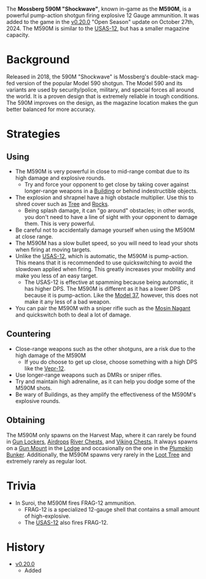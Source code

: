 <Event />

The **Mossberg 590M "Shockwave"**, known in-game as the **M590M**, is a powerful pump-action shotgun firing explosive 12 Gauge ammunition. It was added to the game in the [v0.20.0](https://github.com/HasangerGames/suroi/releases/tag/v0.20.0) "Open Season" update on October 27th, 2024. The M590M is similar to the [USAS-12](/weapons/guns/usas12), but has a smaller magazine capacity.

# Background
Released in 2018, the 590M "Shockwave" is Mossberg's double-stack mag-fed version of the popular Model 590 shotgun. The Model 590 and its variants are used by security/police, military, and special forces all around the world. It is a proven design that is extremely reliable in tough conditions. The 590M improves on the design, as the magazine location makes the gun better balanced for more accuracy.

# Strategies
## Using
- The M590M is very powerful in close to mid-range combat due to its high damage and explosive rounds.
  - Try and force your opponent to get close by taking cover against longer-range weapons in a [Building](/buildings) or behind indestructible objects.
- The explosion and shrapnel have a high obstacle multiplier. Use this to shred cover such as [Tree](/obstacles/tree) and [Rocks](/obstacles/rock).
  - Being splash damage, it can "go around" obstacles; in other words, you don't need to have a line of sight with your opponent to damage them. This is very powerful.
- Be careful not to accidentally damage yourself when using the M590M at close range.
- The M590M has a slow bullet speed, so you will need to lead your shots when firing at moving targets.
- Unlike the [USAS-12](/weapons/guns/usas12), which is automatic, the M590M is pump-action. This means that it is recommended to use quickswitching to avoid the slowdown applied when firing. This greatly increases your mobility and make you less of an easy target.
    - The USAS-12 is effective at spamming because being automatic, it has higher DPS. The M590M is different as it has a lower DPS because it is pump-action. Like the [Model 37](/weapons/guns/model_37), however, this does not make it any less of a bad weapon.
- You can pair the M590M with a sniper rifle such as the [Mosin Nagant](/weapons/guns/mosin_nagant) and quickswitch both to deal a lot of damage.

## Countering
- Close-range weapons such as the other shotguns, are a risk due to the high damage of the M590M
    - If you do choose to get up close, choose something with a high DPS like the [Vepr-12](/weapons/guns/vepr12).
- Use longer-range weapons such as DMRs or sniper rifles.
- Try and maintain high adrenaline, as it can help you dodge some of the M590M shots.
- Be wary of Buildings, as they amplify the effectiveness of the M590M's explosive rounds.

## Obtaining
The M590M only spawns on the Harvest Map, where it can rarely be found in [Gun Lockers](/obstacles/gun_locker), [Airdrops](/obstacles/airdrop_crate) [River Chests](/obstacles/river_chest), and [Viking Chests](/obstacles/viking_chest). It always spawns on a [Gun Mount](/obstacles/gun_mount) in the [Lodge](/buildings/lodge) and occasionally on the one in the [Plumpkin Bunker](/buildings/plumpkin_bunker). Additionally, the M590M spawns very rarely in the [Loot Tree](/obstacles/loot_tree) and extremely rarely as regular loot.

# Trivia
- In Suroi, the M590M fires FRAG-12 ammunition.
  - FRAG-12 is a specialized 12-gauge shell that contains a small amount of high-explosive.
  - The [USAS-12](/weapons/guns/usas12) also fires FRAG-12.

# History
- [v0.20.0](https://github.com/HasangerGames/suroi/releases/tag/v0.20.0)
  - Added